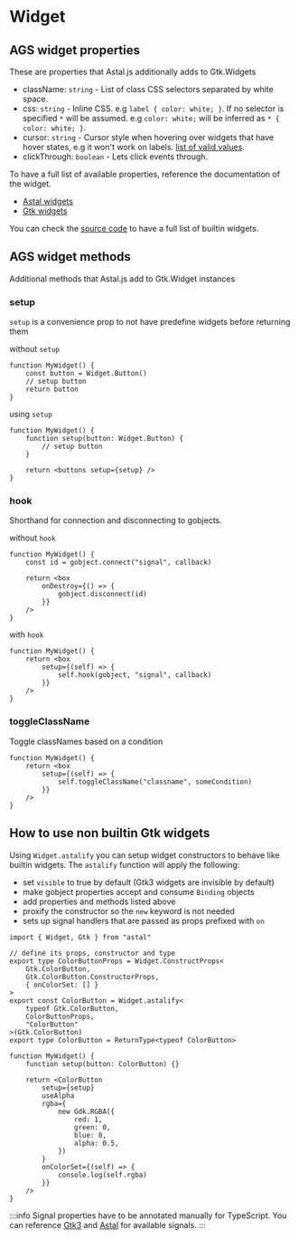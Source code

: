 # Widget

## AGS widget properties

These are properties that Astal.js additionally adds to Gtk.Widgets

- className: `string` - List of class CSS selectors separated by white space.
- css: `string` - Inline CSS. e.g `label { color: white; }`. If no selector is specified `*` will be assumed. e.g `color: white;` will be inferred as `* { color: white; }`.
- cursor: `string` - Cursor style when hovering over widgets that have hover states, e.g it won't work on labels. [list of valid values](https://docs.gtk.org/gdk3/ctor.Cursor.new_from_name.html).
- clickThrough: `boolean` - Lets click events through.

To have a full list of available properties, reference the documentation of the widget.

- [Astal widgets](/astal/reference#classes)
- [Gtk widgets](https://docs.gtk.org/gtk3/#classes)

You can check the [source code](https://github.com/aylur/astal/blob/main/gjs/src/widgets.ts) to have a full list of builtin widgets.

## AGS widget methods

Additional methods that Astal.js add to Gtk.Widget instances

### setup

`setup` is a convenience prop to not have predefine widgets before returning them

without `setup`

```tsx
function MyWidget() {
    const button = Widget.Button()
    // setup button
    return button
}
```

using `setup`

```tsx
function MyWidget() {
    function setup(button: Widget.Button) {
        // setup button
    }

    return <buttons setup={setup} />
}
```

### hook

Shorthand for connection and disconnecting to gobjects.

without `hook`

```tsx
function MyWidget() {
    const id = gobject.connect("signal", callback)

    return <box
        onDestroy={() => {
            gobject.disconnect(id)
        }}
    />
}
```

with `hook`

```tsx
function MyWidget() {
    return <box
        setup={(self) => {
            self.hook(gobject, "signal", callback)
        }}
    />
}
```

### toggleClassName

Toggle classNames based on a condition

```tsx
function MyWidget() {
    return <box
        setup={(self) => {
            self.toggleClassName("classname", someCondition)
        }}
    />
}
```

## How to use non builtin Gtk widgets

Using `Widget.astalify` you can setup widget constructors to behave like builtin widgets.
The `astalify` function will apply the following:

- set `visible` to true by default (Gtk3 widgets are invisible by default)
- make gobject properties accept and consume `Binding` objects
- add properties and methods listed above
- proxify the constructor so the `new` keyword is not needed
- sets up signal handlers that are passed as props prefixed with `on`

```tsx
import { Widget, Gtk } from "astal"

// define its props, constructor and type
export type ColorButtonProps = Widget.ConstructProps<
    Gtk.ColorButton,
    Gtk.ColorButton.ConstructorProps,
    { onColorSet: [] }
>
export const ColorButton = Widget.astalify<
    typeof Gtk.ColorButton,
    ColorButtonProps,
    "ColorButton"
>(Gtk.ColorButton)
export type ColorButton = ReturnType<typeof ColorButton>

function MyWidget() {
    function setup(button: ColorButton) {}

    return <ColorButton
        setup={setup}
        useAlpha
        rgba={
            new Gdk.RGBA({
                red: 1,
                green: 0,
                blue: 0,
                alpha: 0.5,
            })
        }
        onColorSet={(self) => {
            console.log(self.rgba)
        }}
    />
}
```

:::info
Signal properties have to be annotated manually for TypeScript.
You can reference [Gtk3](https://gjs-docs.gnome.org/gtk30~3.0/)
and [Astal](/astal/reference#classes) for available signals.
:::
